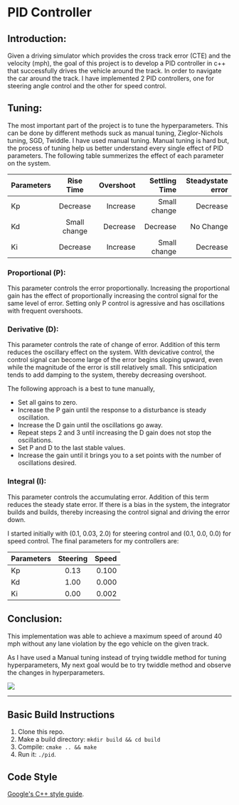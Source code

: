 # PID Controller

## Introduction:

Given a driving simulator which provides the cross track error (CTE) and the velocity (mph), the goal of this project is to develop a PID controller in c++ that successfully drives the vehicle around the track. In order to navigate the car around the track. I have implemented 2 PID controllers, one for steering angle control and the other for speed control.

## Tuning:

The most important part of the project is to tune the hyperparameters. This can be done by different methods suck as manual tuning, Zieglor-Nichols tuning, SGD, Twiddle. I have used manual tuning. Manual tuning is hard but, the process of tuning help us better understand every single effect of PID parameters. The following table summerizes the effect of each parameter on the system.


| Parameters   | Rise Time     | Overshoot  | Settling Time  | Steadystate error  |
| -------------|:-------------:| ----------:| --------------:| ------------------:|
| Kp           | Decrease      | Increase   | Small change   | Decrease           |
| Kd           | Small change  | Decrease   | Decrease       | No Change          |
| Ki           | Decrease      | Increase   | Small change   | Decrease           |


### Proportional (P):

This parameter controls the error proportionally. Increasing the proportional gain has the effect of proportionally increasing the control signal for the same level of error. Setting only P control is agressive and has oscillations with frequent overshoots.

### Derivative (D):

This parameter controls the rate of change of error. Addition of this term reduces the oscillary effect on the system. With devicative control, the control signal can become large of the error begins sloping upward, even while the magnitude of the error is still relatively small. This snticipation tends to add damping to the system, thereby decreasing overshoot.

The following approach is a best to tune manually,

* Set all gains to zero.
* Increase the P gain until the response to a disturbance is steady oscillation.
* Increase the D gain until the oscillations go away.
* Repeat steps 2 and 3 until increasing the D gain does not stop the oscillations.
* Set P and D to the last stable values.
* Increase the gain until it brings you to a set points with the number of oscillations desired.

### Integral (I):

This parameter controls the accumulating error. Addition of this term reduces the steady state error. If there is a bias in the system, the integrator builds and builds, thereby increasing the control signal and driving the error down.

I started initially with (0.1, 0.03, 2.0) for steering control and (0.1, 0.0, 0.0) for speed control. The final parameters for my controllers are:

| Parameters   | Steering  | Speed   |
| -------------|:---------:| -------:|
| Kp           | 0.13      | 0.100   |
| Kd           | 1.00      | 0.000   |
| Ki           | 0.00      | 0.002   |

## Conclusion:

This implementation was able to achieve a maximum speed of around 40 mph without any lane violation by the ego vehicle on the given track.

As I have used a Manual tuning instead of trying twiddle method for tuning hyperparameters, My next goal would be to try twiddle method and observe the changes in hyperparameters.

<img src="Results/final_result.gif">

---

## Basic Build Instructions

1. Clone this repo.
2. Make a build directory: `mkdir build && cd build`
3. Compile: `cmake .. && make`
4. Run it: `./pid`. 

## Code Style

[Google's C++ style guide](https://google.github.io/styleguide/cppguide.html).

